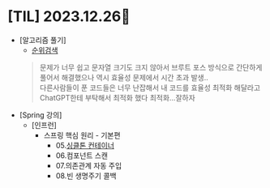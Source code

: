 # [TIL] 2023.12.26📒

* [알고리즘 풀기]
  * [순위검색](https://github.com/elephant97/PROGRAMMERS/blob/main/Java/Level%202/%EC%88%9C%EC%9C%84%EA%B2%80%EC%83%89.java)
   > 문제가 너무 쉽고 문자열 크기도 크지 않아서 브루트 포스 방식으로 간단하게 풀어서 해결했으나 역시 효율성 문제에서 시간 초과 발생..     
   > 다른사람들이 푼 코드들은 너무 난잡해서 내 코드를 효율성 최적화 해달라고 ChatGPT한테 부탁해서 최적화 했다 최적화...잘하자
* [Spring 강의]
  * [인프런]
    * 스프링 핵심 원리 - 기본편
      * 05.[싱클톤 컨테이너](../Study/Spring/singletonContainer.md)
      * 06.컴포넌트 스캔
      * 07.의존관계 자동 주입
      * 08.빈 생명주기 콜백
